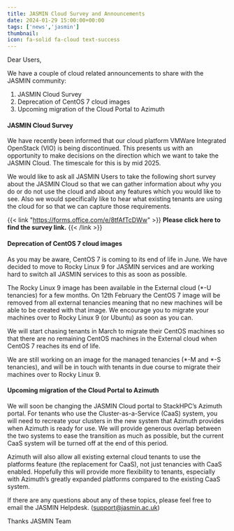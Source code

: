 ```yaml
---
title: JASMIN Cloud Survey and Announcements
date: 2024-01-29 15:00:00+00:00
tags: ['news','jasmin']
thumbnail: 
icon: fa-solid fa-cloud text-success
---
```


Dear Users,

We have a couple of cloud related announcements to share with the JASMIN community:

1. JASMIN Cloud Survey
2. Deprecation of CentOS 7 cloud images
3. Upcoming migration of the Cloud Portal to Azimuth

#### JASMIN Cloud Survey

We have recently been informed that our cloud platform VMWare Integrated OpenStack (VIO) is being discontinued. This presents us with an opportunity to make decisions on the direction which we want to take the JASMIN Cloud. The timescale for this is by mid 2025.

We would like to ask all JASMIN Users to take the following short survey about the JASMIN Cloud so that we can gather information about why you do or do not use the cloud and about any features which you would like to see. Also we would specifically like to hear what existing tenants are using the cloud for so that we can capture those requirements.

{{< link "https://forms.office.com/e/8tfAfTcDWw" >}} **Please click here to find the survey link.** {{< /link >}}

#### Deprecation of CentOS 7 cloud images

As you may be aware, CentOS 7 is coming to its end of life in June. We have decided to move to Rocky Linux 9 for JASMIN services and are working hard to switch all JASMIN services to this as soon as possible.

The Rocky Linux 9 image has been available in the External cloud (*-U tenancies) for a few months. On 12th February the CentOS 7 image will be removed from all external tenancies meaning that no new machines will be able to be created with that image. We encourage you to migrate your machines over to Rocky Linux 9 (or Ubuntu) as soon as you can.

We will start chasing tenants in March to migrate their CentOS machines so that there are no remaining CentOS machines in the External cloud when CentOS 7 reaches its end of life.

We are still working on an image for the managed tenancies (*-M and *-S tenancies), and will be in touch with tenants in due course to migrate their machines over to Rocky Linux 9.

#### Upcoming migration of the Cloud Portal to Azimuth

We will soon be changing the JASMIN Cloud portal to StackHPC’s Azimuth portal. For tenants who use the Cluster-as-a-Service (CaaS) system, you will need to recreate your clusters in the new system that Azimuth provides when Azimuth is ready for use. We will provide generous overlap between the two systems to ease the transition as much as possible, but the current CaaS system will be turned off at the end of this period.

Azimuth will also allow all existing external cloud tenants to use the platforms feature (the replacement for CaaS), not just tenancies with CaaS enabled. Hopefully this will provide more flexibility to tenants, especially with Azimuth’s greatly expanded platforms compared to the existing CaaS system.

If there are any questions about any of these topics, please feel free to email the JASMIN Helpdesk. (support@jasmin.ac.uk)

Thanks
JASMIN Team
